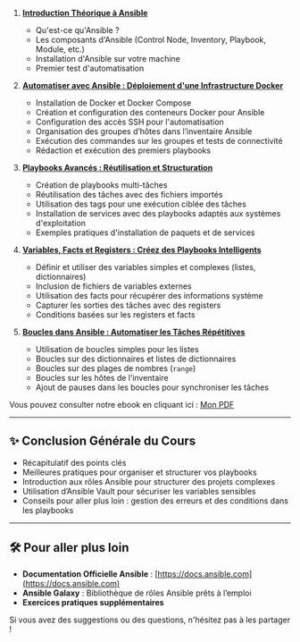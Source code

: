 1. [**Introduction Théorique à Ansible**](01-introduction-theorique-ansible.md)  
   - Qu'est-ce qu'Ansible ?  
   - Les composants d'Ansible (Control Node, Inventory, Playbook, Module, etc.)  
   - Installation d'Ansible sur votre machine  
   - Premier test d'automatisation  

2. [**Automatiser avec Ansible : Déploiement d'une Infrastructure Docker**](02-automatiser-avec-ansible.md)  
   - Installation de Docker et Docker Compose  
   - Création et configuration des conteneurs Docker pour Ansible  
   - Configuration des accès SSH pour l'automatisation  
   - Organisation des groupes d’hôtes dans l’inventaire Ansible  
   - Exécution des commandes sur les groupes et tests de connectivité  
   - Rédaction et exécution des premiers playbooks  

3. [**Playbooks Avancés : Réutilisation et Structuration**](03-playbooks-avancés-réutilisation-et-structuration.md)  
   - Création de playbooks multi-tâches  
   - Réutilisation des tâches avec des fichiers importés  
   - Utilisation des tags pour une exécution ciblée des tâches  
   - Installation de services avec des playbooks adaptés aux systèmes d'exploitation  
   - Exemples pratiques d'installation de paquets et de services  

4. [**Variables, Facts et Registers : Créez des Playbooks Intelligents**](04-variables-facts-et-registers-créez-des-playbooks-intelligents.md)  
   - Définir et utiliser des variables simples et complexes (listes, dictionnaires)  
   - Inclusion de fichiers de variables externes  
   - Utilisation des facts pour récupérer des informations système  
   - Capturer les sorties des tâches avec des registers  
   - Conditions basées sur les registers et facts  

5. [**Boucles dans Ansible : Automatiser les Tâches Répétitives**](05-boucles-dans-ansible-automatiser-les-tâches-répétitives.md)  
   - Utilisation de boucles simples pour les listes  
   - Boucles sur des dictionnaires et listes de dictionnaires  
   - Boucles sur des plages de nombres (`range`)  
   - Boucles sur les hôtes de l’inventaire  
   - Ajout de pauses dans les boucles pour synchroniser les tâches  

Vous pouvez consulter notre ebook en cliquant ici : [Mon PDF](../assets/test.pdf)

---

## ✨ **Conclusion Générale du Cours**  
- Récapitulatif des points clés  
- Meilleures pratiques pour organiser et structurer vos playbooks  
- Introduction aux rôles Ansible pour structurer des projets complexes  
- Utilisation d’Ansible Vault pour sécuriser les variables sensibles  
- Conseils pour aller plus loin : gestion des erreurs et des conditions dans les playbooks  

---

## 🛠️ **Pour aller plus loin**  
- **Documentation Officielle Ansible** : [https://docs.ansible.com](https://docs.ansible.com)  
- **Ansible Galaxy** : Bibliothèque de rôles Ansible prêts à l’emploi  
- **Exercices pratiques supplémentaires**  

Si vous avez des suggestions ou des questions, n'hésitez pas à les partager !
